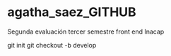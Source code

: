 # agatha_saez_GITHUB
Segunda evaluación tercer semestre front end Inacap

git init
git checkout -b develop
